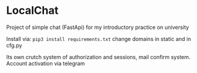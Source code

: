 # LocalChat
Project of simple chat (FastApi) for my introductory practice on university

Install via:
```pip3 install requirements.txt```
change domains in static and in cfg.py


Its own crutch system of authorization and sessions, mail confirm system. Account activation via telegram
